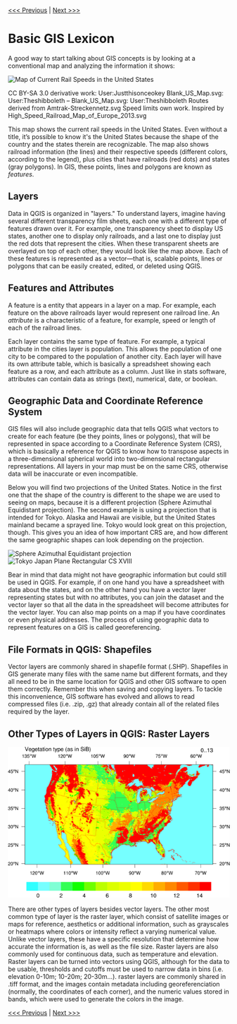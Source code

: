 [<<< Previous](../README.md)  | [Next >>>](2setup.md)  

# Basic GIS Lexicon

A good way to start talking about GIS concepts is by looking at a conventional map and analyzing the information it shows:

![Map of Current Rail Speeds in the United States](images/usamap.png)

CC BY-SA 3.0 derivative work: User:Justthisonceokey Blank_US_Map.svg: User:Theshibboleth – Blank_US_Map.svg: User:Theshibboleth Routes derived from Amtrak-Streckennetz.svg Speed limits own work. Inspired by High_Speed_Railroad_Map_of_Europe_2013.svg

This map shows the current rail speeds in the United States. Even without a title, it’s possible to know it's the United States because the shape of the country and the states therein are recognizable. The map also shows railroad information (the lines) and their respective speeds (different colors, according to the legend), plus cities that have railroads (red dots) and states (gray polygons). In GIS, these points, lines and polygons are known as *features*.

## Layers

Data in QGIS is organized in "layers." To understand layers, imagine having several different transparency film sheets, each one with a different type of features drawn over it. For example, one transparency sheet to display US states, another one to display only railroads, and a last one to display just the red dots that represent the cities. When these transparent sheets are overlayed on top of each other, they would look like the map above. Each of these features is represented as a vector—that is, scalable points, lines or polygons that can be easily created, edited, or deleted using QGIS.

## Features and Attributes

A feature is a entity that appears in a layer on a map. For example, each feature on the above railroads layer would represent one railroad line. An *attribute* is a characteristic of a feature, for example, speed or length of each of the railroad lines.

Each layer contains the same type of feature. For example, a typical attribute in the cities layer is population. This allows the population of one city to be compared to the population of another city. Each layer will have its own attribute table, which is basically a spreadsheet showing each feature as a row, and each attribute as a column. Just like in stats software, attributes can contain data as strings (text), numerical, date, or boolean.

## Geographic Data and Coordinate Reference System

GIS files will also include geographic data that tells QGIS what vectors to create for each feature (be they points, lines or polygons), that will be represented in space according to a Coordinate Reference System (CRS), which is basically a reference for QGIS to know how to transpose aspects in a three-dimensional spherical world into two-dimensional rectangular representations. All layers in your map must be on the same CRS, otherwise data will be inaccurate or even incompatible.

Below you will find two projections of the United States. Notice in the first one that the shape of the country is different to the shape we are used to seeing on maps, because it is a different projection (Sphere Azimuthal Equidistant projection). The second example is using a projection that is intended for Tokyo. Alaska and Hawaii are visible, but the United States mainland became a sprayed line. Tokyo would look great on this projection, though. This gives you an idea of how important CRS are, and how different the same geographic shapes can look depending on the projection.

![Sphere Azimuthal Equidistant projection](images/proy1.png)  ![Tokyo Japan Plane Rectangular CS XVIII](images/proy2.png)

Bear in mind that data might not have geographic information but could still be used in QGIS. For example, if on one hand you have a spreadsheet with data about the states, and on the other hand you have a vector layer representing states but with no attributes, you can join the dataset and the vector layer so that all the data in the spreadsheet will become attributes for the vector layer. You can also map points on a map if you have coordinates or even physical addresses. The process of using geographic data to represent features on a GIS is called georeferencing. 

## File Formats in QGIS: Shapefiles

Vector layers are commonly shared in shapefile format (.SHP). Shapefiles in GIS generate many files with the same name but different formats, and they all need to be in the same location for QGIS and other GIS software to open them correctly. Remember this when saving and copying layers. To tackle this inconvenience, GIS software has evolved and allows to read compressed files (i.e. .zip, .gz) that already contain all of the related files required by the layer.

## Other Types of Layers in QGIS: Raster Layers

![Map of Vegetation Types in the United States](images/rasterex.png)

There are other types of layers besides vector layers. The other most common type of layer is the raster layer, which consist of satellite images or maps for reference, aesthetics or additional information, such as grayscales or heatmaps where colors or intensity reflect a varying numerical value. Unlike vector layers, these have a specific resolution that determine how accurate the information is, as well as the file size. Raster layers are also commonly used for continuous data, such as temperature and elevation. Raster layers can be turned into vectors using QGIS, although for the data to be usable, thresholds and cutoffs must be used to narrow data in bins (i.e. elevation 0-10m; 10-20m; 20-30m…). raster layers are commonly shared in .tiff format, and the images contain metadata including georeferenciation (normally, the coordinates of each corner), and the numeric values stored in bands, which were used to generate the colors in the image.

[<<< Previous](../README.md)  | [Next >>>](2setup.md)  
